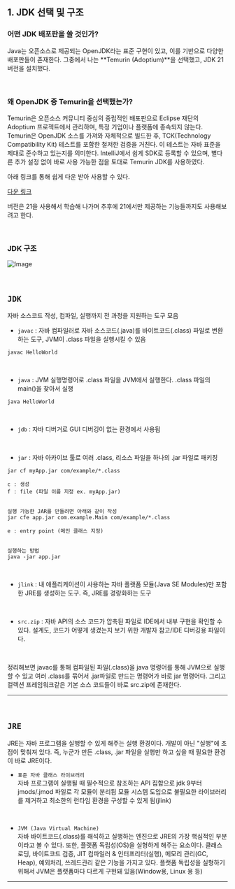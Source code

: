## 1. JDK 선택 및 구조

### 어떤 JDK 배포판을 쓸 것인가?

Java는 오픈소스로 제공되는 OpenJDK라는 표준 구현이 있고, 이를 기반으로 다양한 배포판들이 존재한다. 그중에서 나는 **Temurin (Adoptium)**을 선택했고, JDK 21 버전을 설치했다.

<br>

### 왜 OpenJDK 중 Temurin을 선택했는가?

Temurin은 오픈소스 커뮤니티 중심의 중립적인 배포판으로 Eclipse 재단의 Adoptium 프로젝트에서 관리하며, 특정 기업이나 플랫폼에 종속되지 않는다. Temurin은 OpenJDK 소스를 가져와 자체적으로 빌드한 후, TCK(Technology Compatibility Kit) 테스트를 포함한 철저한 검증을 거친다. 이 테스트는 자바 표준을 제대로 준수하고 있는지를 의미한다. IntelliJ에서 쉽게 SDK로 등록할 수 있으며, 별다른 추가 설정 없이 바로 사용 가능한 점을 토대로 Temurin JDK를 사용하였다.

아래 링크를 통해 쉽게 다운 받아 사용할 수 있다. 

[다운 링크](https://adoptium.net/temurin/releases/)

버전은 21을 사용해서 학습해 나가며 추후에 21에서만 제공하는 기능들까지도 사용해보려고 한다.


<br>

### JDK 구조


![Image](https://github.com/user-attachments/assets/3eefaa0e-6489-4b27-84e9-fae354617126)

<br>

`JDK`<br>
---
자바 소스코드 작성, 컴파일, 실행까지 전 과정을 지원하는 도구 모음

- `javac` : 자바 컴파일러로 자바 소스코드(.java)를 바이트코드(.class) 파일로 변환하는 도구, JVM이 .class 파일을 실행시킬 수 있음
```console
javac HelloWorld
```

<br>

- `java` : JVM 실행명령어로 .class 파일을 JVM에서 실행한다. .class 파일의 main()을 찾아서 실행
```console
java HelloWorld
```

<br>

- `jdb` : 자바 디버거로 GUI 디버깅이 없는 환경에서 사용됨

<br>

- `jar` : 자바 아카이브 툴로 여러 .class, 리소스 파일을 하나의 .jar 파일로 패키징
```console
jar cf myApp.jar com/example/*.class

c : 생성
f : file (파일 이름 지정 ex. myApp.jar)


실행 가능한 JAR를 만들려면 아래와 같이 작성
jar cfe app.jar com.example.Main com/example/*.class

e : entry point (메인 클래스 지정)


실행하는 방법
java -jar app.jar
```

<br>

- `jlink` : 내 애플리케이션이 사용하는 자바 플랫폼 모듈(Java SE Modules)만 포함한 JRE를 생성하는 도구. 즉, JRE를 경량화하는 도구

<br>

- `src.zip` : 자바 API의 소스 코드가 압축된 파일로 IDE에서 내부 구현을 확인할 수 있다. 설계도, 코드가 어떻게 생겼는지 보기 위한 개발자 참고/IDE 디버깅용 파일이다.


<br>

정리해보면 javac를 통해 컴파일된 파일(.class)을 java 명령어를 통해 JVM으로 실행할 수 있고 여러 .class를 묶어서 .jar파일로 만드는 명령어가 바로 jar 명령어다. 그리고 컬렉션 프레임워크같은 기본 소스 코드들이 바로 src.zip에 존재한다.

---

<br>


`JRE`
---


JRE는 자바 프로그램을 실행할 수 있게 해주는 실행 환경이다.
개발이 아닌 "실행"에 초점이 맞춰져 있다.
즉, 누군가 만든 .class, .jar 파일을 실행만 하고 싶을 때 필요한 환경이 바로 JRE이다.



- `표준 자바 클래스 라이브러리`<br>
자바 프로그램이 실행될 때 필수적으로 참조하는 API 집합으로 jdk 9부터 jmods/.jmod 파일로 각 모듈이 분리됨 모듈 시스템 도입으로 불필요한 라이브러리를 제거하고 최소한의 런타임 환경을 구성할 수 있게 됨(jlink)

<br>

- `JVM (Java Virtual Machine)`<br>
자바 바이트코드(.class)를 해석하고 실행하는 엔진으로 JRE의 가장 핵심적인 부분이라고 볼 수 있다. 또한, 플랫폼 독립성(OS)을 실형하게 해주는 요소이다.
클래스 로딩, 바이트코드 검증, JIT 컴파일러 & 인터프리터(실행), 메모리 관리(GC, Heap), 예외처리, 쓰레드관리 같은 기능을 가지고 있다. 플랫폼 독립성을 실형하기 위해서 JVM은 플랫폼마다 다르게 구현돼 있음(Window용, Linux 용 등)


---



